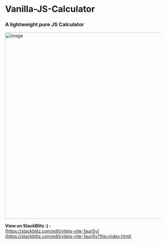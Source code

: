 # Vanilla-JS-Calculator

### A lightweight pure JS Calculator

[<img width="605" alt="image" src="https://github.com/user-attachments/assets/374b4a0d-7b2b-4ac2-bf44-482f5f2d7c9e">](https://stackblitz.com/edit/vitejs-vite-1aun5y?file=index.htm)

**View on StackBlitz :) :**  
[https://stackblitz.com/edit/vitejs-vite-1aun5y](https://stackblitz.com/edit/vitejs-vite-1aun5y?file=index.html)
